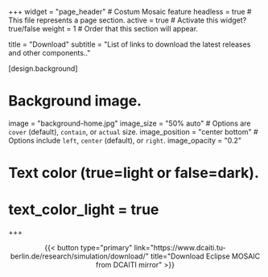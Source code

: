 +++
widget = "page_header" # Costum Mosaic feature
headless = true  # This file represents a page section.
active = true  # Activate this widget? true/false
weight = 1  # Order that this section will appear.

title = "Download"
subtitle = "List of links to download the latest releases and other components.."

[design.background]
  # Background image.
  image = "background-home.jpg"
  image_size = "50% auto"  #  Options are `cover` (default), `contain`, or `actual` size.
  image_position = "center bottom"  # Options include `left`, `center` (default), or `right`.
  image_opacity = "0.2"
  
  # Text color (true=light or false=dark).
  # text_color_light = true

+++

<div style="text-align: center;">
{{< button type="primary" link="https://www.dcaiti.tu-berlin.de/research/simulation/download/" title="Download Eclipse MOSAIC from DCAITI mirror" >}}
</div>